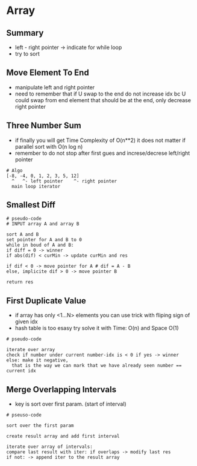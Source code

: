 # Array

## Summary

* left - right pointer -&gt; indicate for while loop
* try to sort

## Move Element To End

* manipulate left and right pointer
* need to remember that if U swap to the end do not increase idx bc U could swap from end element that should be at the end, only decrease right pointer

## Three Number Sum

* if finally you will get Time Complexity of O\(n\*\*2\) it does not matter if parallel sort with O\(n log n\)
* remember to do not stop after first gues and increse/decrese left/right pointer

```text
# Algo
[-8, -4, 0, 1, 2, 3, 5, 12]
  ^   ^- left pointer    ^- right pointer
  main loop iterator
```

## Smallest Diff

```text
# pseudo-code
# INPUT array A and array B

sort A and B
set pointer for A and B to 0
while in boud of A and B:
if diff = 0 -> winner
if abs(dif) < curMin -> update curMin and res

if dif < 0 -> move pointer for A # dif = A - B
else, implicite dif > 0 -> move pointer B

return res 
```

## First Duplicate Value

* if array has only &lt;1...N&gt; elements you can use trick with fliping sign of given idx
* hash table is too esasy try solve it with Time: O\(n\) and Space O\(1\)

```text
# pseudo-code

iterate over array
check if number under current number-idx is < 0 if yes -> winner
else: make it negative, 
  that is the way we can mark that we have already seen number == current idx 
```

## Merge Overlapping Intervals

* key is sort over first param. \(start of interval\)

```text
# pseuso-code

sort over the first param

create result array and add first interval

iterate over array of intervals:
compare last result with iter: if overlaps -> modify last res
if not: -> append iter to the result array
```

